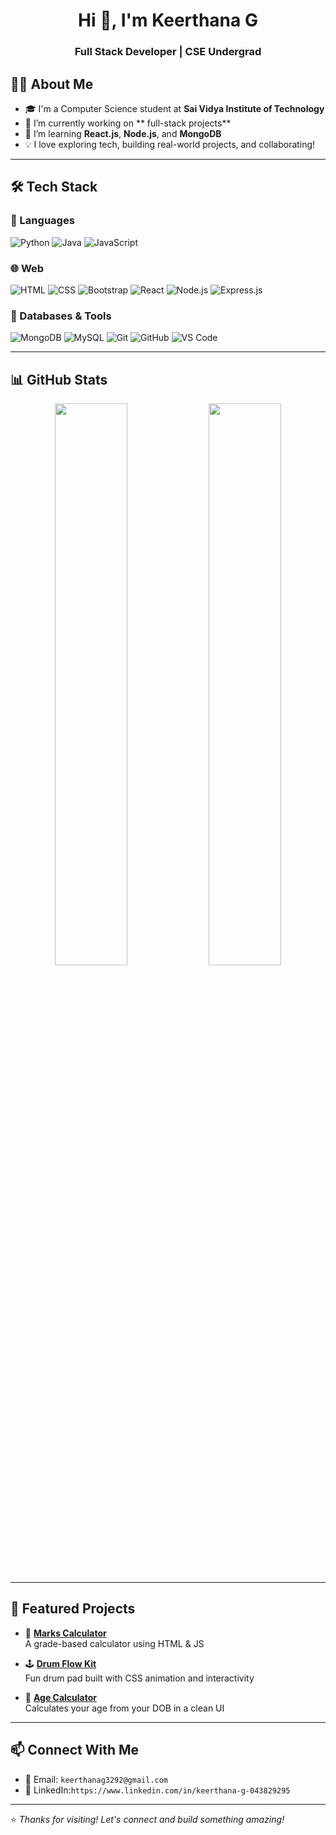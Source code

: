 <h1 align="center">Hi 👋, I'm Keerthana G</h1>
<h3 align="center">Full Stack Developer | CSE Undergrad</h3>



## 👩‍💻 About Me

- 🎓 I'm a Computer Science student at **Sai Vidya Institute of Technology**
- 🔭 I’m currently working on ** full-stack projects**
- 🌱 I’m learning **React.js**, **Node.js**, and **MongoDB**
- 💡 I love exploring tech, building real-world projects, and collaborating!

---

## 🛠️ Tech Stack

### 🚀 Languages
![Python](https://img.shields.io/badge/-Python-05122A?style=flat&logo=python)
![Java](https://img.shields.io/badge/-Java-05122A?style=flat&logo=java)
![JavaScript](https://img.shields.io/badge/-JavaScript-05122A?style=flat&logo=javascript)

### 🌐 Web
![HTML](https://img.shields.io/badge/-HTML5-05122A?style=flat&logo=html5)
![CSS](https://img.shields.io/badge/-CSS3-05122A?style=flat&logo=css3)
![Bootstrap](https://img.shields.io/badge/-Bootstrap-05122A?style=flat&logo=bootstrap)
![React](https://img.shields.io/badge/-React-05122A?style=flat&logo=react)
![Node.js](https://img.shields.io/badge/-Node.js-05122A?style=flat&logo=node.js)
![Express.js](https://img.shields.io/badge/-Express.js-05122A?style=flat&logo=express)

### 💾 Databases & Tools
![MongoDB](https://img.shields.io/badge/-MongoDB-05122A?style=flat&logo=mongodb)
![MySQL](https://img.shields.io/badge/-MySQL-05122A?style=flat&logo=mysql)
![Git](https://img.shields.io/badge/-Git-05122A?style=flat&logo=git)
![GitHub](https://img.shields.io/badge/-GitHub-05122A?style=flat&logo=github)
![VS Code](https://img.shields.io/badge/-VS%20Code-05122A?style=flat&logo=visual-studio-code)

---

## 📊 GitHub Stats

<p align="center">
  <img width="48%" src="https://github-readme-stats.vercel.app/api?username=keerthana8904&show_icons=true&theme=radical" />
  <img width="48%" src="https://github-readme-streak-stats.herokuapp.com?user=keerthana8904&theme=radical&hide_border=false" />
</p>

---

## 🌟 Featured Projects

- 🎯 **[Marks Calculator](https://github.com/keerthana8904/Marks_Calculator)**  
  A grade-based calculator using HTML & JS

- 🕹️ **[Drum Flow Kit](https://github.com/keerthana8904/Drum_flow_kit)**  
  Fun drum pad built with CSS animation and interactivity

- 📅 **[Age Calculator](https://github.com/keerthana8904/AgeCalculator)**  
  Calculates your age from your DOB in a clean UI

---

## 📫 Connect With Me

- 📧 Email: `keerthanag3292@gmail.com`  
- 💼 LinkedIn:`https://www.linkedin.com/in/keerthana-g-043829295`

---

⭐️ _Thanks for visiting! Let's connect and build something amazing!_
